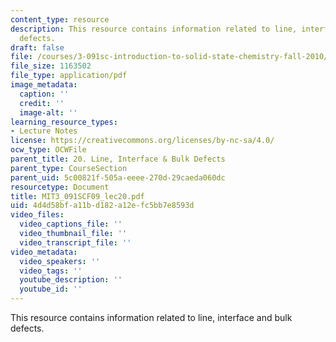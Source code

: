 ```yaml
---
content_type: resource
description: This resource contains information related to line, interface and bulk
  defects.
draft: false
file: /courses/3-091sc-introduction-to-solid-state-chemistry-fall-2010/4d4d58bfa11bd182a12efc5bb7e8593d_MIT3_091SCF09_lec20.pdf
file_size: 1163502
file_type: application/pdf
image_metadata:
  caption: ''
  credit: ''
  image-alt: ''
learning_resource_types:
- Lecture Notes
license: https://creativecommons.org/licenses/by-nc-sa/4.0/
ocw_type: OCWFile
parent_title: 20. Line, Interface & Bulk Defects
parent_type: CourseSection
parent_uid: 5c00821f-505a-eeee-270d-29caeda060dc
resourcetype: Document
title: MIT3_091SCF09_lec20.pdf
uid: 4d4d58bf-a11b-d182-a12e-fc5bb7e8593d
video_files:
  video_captions_file: ''
  video_thumbnail_file: ''
  video_transcript_file: ''
video_metadata:
  video_speakers: ''
  video_tags: ''
  youtube_description: ''
  youtube_id: ''
---
```

This resource contains information related to line, interface and bulk defects.